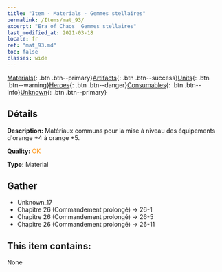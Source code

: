 ```yaml
---
title: "Item - Materials - Gemmes stellaires"
permalink: /Items/mat_93/
excerpt: "Era of Chaos  Gemmes stellaires"
last_modified_at: 2021-03-18
locale: fr
ref: "mat_93.md"
toc: false
classes: wide
---
```

 [Materials](/fr/Items/){: .btn .btn--primary}[Artifacts](/fr/Items/Artifacts/){: .btn .btn--success}[Units](/fr/Items/Units/){: .btn .btn--warning}[Heroes](/fr/Items/Heroes/){: .btn .btn--danger}[Consumables](/fr/Items/Consumables/){: .btn .btn--info}[Unknown](/fr/Items/Unknown/){: .btn .btn--primary}

## Détails
 **Description:** Matériaux communs pour la mise à niveau des équipements d'orange +4 à orange +5.

 **Quality:** <span style="color: #FF8C00">OK</span>

 **Type:** Material

## Gather

*    Unknown_17 
*    Chapitre 26 (Commandement prolongé) -> 26-1 
*    Chapitre 26 (Commandement prolongé) -> 26-5 
*    Chapitre 26 (Commandement prolongé) -> 26-11 

## This item contains:

  None

